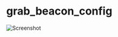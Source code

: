 # grab_beacon_config
![Screenshot](https://github.com/whickey-r7/grab_beacon_config/blob/main/Screen%20Shot%202020-11-23%20at%2011.53.15%20AM.png)
